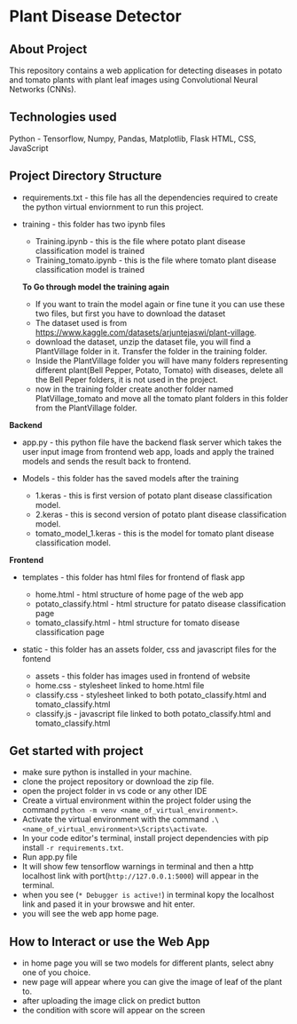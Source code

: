 # Plant Disease Detector

## About Project
This repository contains a web application for detecting diseases in potato and tomato plants with plant leaf images using Convolutional Neural Networks (CNNs).


## Technologies used
Python - Tensorflow, Numpy, Pandas, Matplotlib, Flask
HTML, CSS, JavaScript

## Project Directory Structure 

- requirements.txt - this file has all the dependencies required to create the python virtual enviornment to run this project.

- training - this folder has two ipynb files 
    - Training.ipynb - this is the file where potato plant disease classification model is trained
    - Training_tomato.ipynb - this is the file where tomato plant disease classification model is trained

    **To Go through model the training again**
    - If you want to train the model again or fine tune it you can use these two files, but first you have to download the dataset
    - The dataset used is from https://www.kaggle.com/datasets/arjuntejaswi/plant-village. 
    - download the dataset, unzip the dataset file, you will find a PlantVillage folder in it. Transfer the folder in the training folder.
    - Inside the PlantVillage folder you will have many folders representing different plant(Bell Pepper, Potato, Tomato) with diseases, delete all the Bell Peper folders, it is not used in the project.
    - now in the training folder create another folder named PlatVillage_tomato and move all the tomato plant folders in this folder from the PlantVillage folder.

**Backend**
- app.py - this python file have the backend flask server which takes the user input image from frontend web app, loads and apply the trained models and sends the result back to frontend.

- Models - this folder has the saved models after the training
    - 1.keras - this is first version of potato plant disease classification model.
    - 2.keras - this is second version of potato plant disease classification model.
    - tomato_model_1.keras - this is the model for tomato plant disease classification model.

**Frontend**
- templates - this folder has html files for frontend of flask app
    - home.html - html structure of home page of the web app
    - potato_classify.html - html structure for patato disease classification page
    - tomato_classify.html - html structure for tomato disease classification page

- static - this folder has an assets folder,  css and javascript files for the fontend
    - assets - this folder has images used in frontend of website
    - home.css - stylesheet linked to home.html file
    - classify.css - stylesheet linked to both potato_classify.html and tomato_classify.html
    - classify.js - javascript file linked to both potato_classify.html and tomato_classify.html


## Get started with project
- make sure python is installed in your machine.
- clone the project repository or download the zip file.
- open the project folder in vs code or any other IDE
- Create a virtual environment within the project folder using the command `python -m venv <name_of_virtual_environment>`.
- Activate the virtual environment with the command `.\<name_of_virtual_environment>\Scripts\activate`.
- In your code editor's terminal, install project dependencies with pip install `-r requirements.txt`.
- Run app.py file
- It will show few tensorflow warnings in terminal and then a http localhost link with port(`http://127.0.0.1:5000`) will appear in the terminal. 
- when you see  (`* Debugger is active!`) in terminal kopy the localhost link and pased it in your browswe and hit enter.
- you will see the web app home page.

## How to Interact or use the Web App
- in home page you will se two models for different plants, select abny one of you choice.
- new page will appear where you can give the image of leaf of the plant to.
- after uploading the image click on predict button
- the condition with score will appear on the screen
